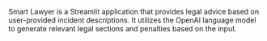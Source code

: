 Smart Lawyer is a Streamlit application that provides legal advice based on user-provided incident descriptions. It utilizes the OpenAI language model to generate relevant legal sections and penalties based on the input.
